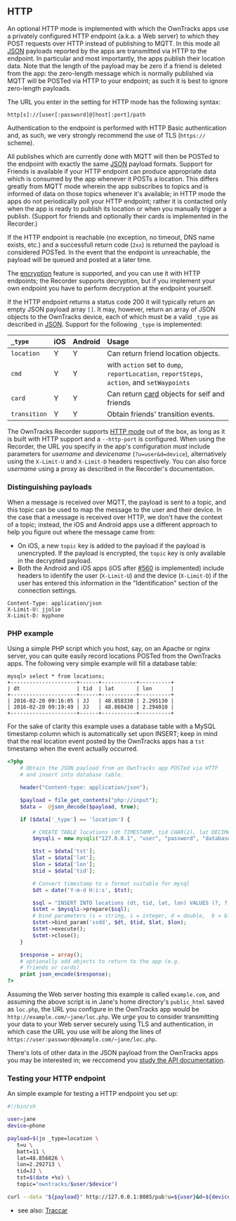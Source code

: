 ## HTTP

An optional HTTP mode is implemented with which the OwnTracks apps use a privately configured HTTP endpoint (a.k.a. a Web server) to which they POST requests over HTTP instead of publishing to MQTT. In this mode all [JSON](json.md) payloads reported by the apps are transmitted via HTTP to the endpoint. In particular and most importantly, the apps publish their location data. Note that the length of the payload may be zero if a friend is deleted from the app: the zero-length message which is normally published via MQTT will be POSTed via HTTP to your endpoint; as such it is best to ignore zero-length payloads.

The URL you enter in the setting for HTTP mode has the following syntax:

```
http[s]://[user[:password]@]host[:port]/path
```

Authentication to the endpoint is performed with HTTP Basic authentication and, as such, we very strongly recommend the use of TLS (`https://` scheme).

All publishes which are currently done with MQTT will then be POSTed to the endpoint with exactly the same [JSON](json.md) payload formats. Support for Friends is available if your HTTP endpoint can produce appropriate data which is consumed by the app whenever it POSTs a location. This differs greatly from MQTT mode wherein the app subscribes to topics and is informed of data on those topics whenever it's available; in HTTP mode the apps do not periodically poll your HTTP endpoint; rather it is contacted only when the app is ready to publish its location or when you manually trigger a publish. (Support for friends and optionally their cards is implemented in the Recorder.)

If the HTTP endpoint is reachable (no exception, no timeout, DNS name exists, etc.) and a successfull return code (`2xx`) is returned  the payload is considered POSTed. In the event that the endpoint is unreachable, the payload will be queued and posted at a later time.

The [encryption](../features/encrypt.md) feature is supported, and you can use it with HTTP endpoints; the Recorder supports decryption, but if you implement your own endpoint you have to perform decryption at the endpoint yourself.

If the HTTP endpoint returns a status code 200 it will typically return an empty JSON payload array `[]`. It may, however, return an array of JSON objects to the OwnTracks device, each of which must be a valid `_type` as described in [JSON](../tech/json.md). Support for the following `_type` is implemented:

| `_type`      |  iOS  | Android    | Usage
| :----------- | :---  | :--- | :--------------
| `location`   | Y     | Y    | Can return friend location objects.
| `cmd`        | Y     | Y    | with `action` set to `dump`, `reportLocation`, `reportSteps`, `action`, and `setWaypoints`
| `card`       | Y     | Y    | Can return [card](../features/card.md) objects for self and friends
| `transition` | Y     | Y    | Obtain friends' transition events.

The OwnTracks Recorder supports [HTTP mode](https://github.com/owntracks/recorder#http-mode) out of the box, as long as it is built with HTTP support and a `--http-port` is configured.
When using the Recorder, the URL you specify in the app's configuration *must* include parameters for _username_ and _devicename_ (`?u=user&d=device`), alternatively using the `X-Limit-U` and `X-Limit-D` headers respectively. You can also force _username_ using a proxy as described in the Recorder's documentation.

### Distinguishing payloads

When a message is received over MQTT, the payload is sent to a topic, and this topic can be used to map the message to the user and their device. In the case that a message is received over HTTP, we don't have the context of a topic; instead, the iOS and Android apps use a different approach to help you figure out where the message came from:

- On iOS, a new `topic` key is added to the payload if the payload is unencrypted. If the payload is encrypted, the `topic` key is only available in the decrypted payload.
- Both the Android and iOS apps (iOS after [#560](https://github.com/owntracks/ios/issues/560) is implemented) include headers to identify the user (`X-Limit-U`) and the device (`X-Limit-D`) if the user has entered this information in the "Identification" section of the connection settings.

```
Content-Type: application/json
X-Limit-U: jjolie
X-Limit-D: myphone
```

### PHP example

Using a simple PHP script which you host, say, on an Apache or nginx server, you can quite easily record locations POSTed from the OwnTracks apps. The following very simple example will fill a database table:

```
mysql> select * from locations;
+---------------------+------+-----------+----------+
| dt                  | tid  | lat       | lon      |
+---------------------+------+-----------+----------+
| 2016-02-20 09:16:05 | JJ   | 48.858330 | 2.295130 |
| 2016-02-20 09:19:49 | JJ   | 48.860430 | 2.294010 |
+---------------------+------+-----------+----------+
```

For the sake of clarity this example uses a database table with a MySQL timestamp column which is automatically set upon INSERT; keep in mind that the real location event posted by the OwnTracks apps has a `tst` timestamp when the event actually occurred.

```php
<?php
    # Obtain the JSON payload from an OwnTracks app POSTed via HTTP
    # and insert into database table.

    header("Content-type: application/json");

    $payload = file_get_contents("php://input");
    $data =  @json_decode($payload, true);

    if ($data['_type'] == 'location') {

        # CREATE TABLE locations (dt TIMESTAMP, tid CHAR(2), lat DECIMAL(9,6), lon DECIMAL(9,6));
        $mysqli = new mysqli("127.0.0.1", "user", "password", "database");

        $tst = $data['tst'];
        $lat = $data['lat'];
        $lon = $data['lon'];
        $tid = $data['tid'];

        # Convert timestamp to a format suitable for mysql
        $dt = date('Y-m-d H:i:s', $tst);

        $sql = "INSERT INTO locations (dt, tid, lat, lon) VALUES (?, ?, ?, ?)";
        $stmt = $mysqli->prepare($sql);
        # bind parameters (s = string, i = integer, d = double,  b = blob)
        $stmt->bind_param('ssdd', $dt, $tid, $lat, $lon);
        $stmt->execute();
        $stmt->close();
    }

    $response = array();
    # optionally add objects to return to the app (e.g.
    # friends or cards)
    print json_encode($response);
?>
```

Assuming the Web server hosting this example is called `example.com`, and assuming the above script is in Jane's home directory's `public_html` saved as `loc.php`, the URL you configure in the OwnTracks app would be `http://example.com/~jane/loc.php`. We _urge_ you to consider transmitting your data to your Web server securely using TLS and authentication, in which case the URL you use will be along the lines of `https://user:password@example.com/~jane/loc.php`.

There's lots of other data in the JSON payload from the OwnTracks apps you may be interested in; we reccomend you [study the API documentation](json.md).

### Testing your HTTP endpoint

An simple example for testing a HTTP endpoint you set up:

```bash
#!/bin/sh

user=jane
device=phone

payload=$(jo _type=location \
   t=u \
   batt=11 \
   lat=48.856826 \
   lon=2.292713 \
   tid=JJ \
   tst=$(date +%s) \
   topic="owntracks/$user/$device")

curl --data "${payload}" http://127.0.0.1:8085/pub?u=${user}&d=${device}
```

* see also: [Traccar](../features/traccar.md)
